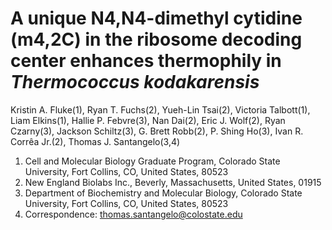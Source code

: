 # A unique N4,N4-dimethyl cytidine (m4,2C) in the ribosome decoding center enhances thermophily in *Thermococcus kodakarensis*

Kristin A. Fluke(1), Ryan T. Fuchs(2), Yueh-Lin Tsai(2), Victoria Talbott(1), Liam Elkins(1), Hallie P. Febvre(3), Nan Dai(2), Eric J. Wolf(2), Ryan Czarny(3), Jackson Schiltz(3), G. Brett Robb(2), P. Shing Ho(3), Ivan R. Corrêa Jr.(2), Thomas J. Santangelo(3,4)

1. Cell and Molecular Biology Graduate Program, Colorado State University, Fort Collins, CO, United States, 80523
2. New England Biolabs Inc., Beverly, Massachusetts, United States, 01915
3. Department of Biochemistry and Molecular Biology, Colorado State University, Fort Collins, CO, United States, 80523
4. Correspondence: thomas.santangelo@colostate.edu
